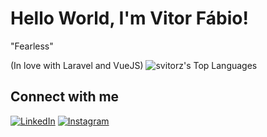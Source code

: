 # Hello World, I'm Vitor Fábio!

"Fearless"

(In love with Laravel and VueJS)
![svitorz's Top Languages](https://github-readme-stats.vercel.app/api/top-langs/?username=svitorz&theme=vue-dark&show_icons=true&hide_border=true&layout=compact)
## Connect with me

[![LinkedIn](https://img.shields.io/badge/LinkedIn-000?style=for-the-badge&logo=linkedin&logoColor=0A66C2)](https://www.linkedin.com/in/svitorz) 
[![Instagram](https://img.shields.io/badge/Instagram-000?style=for-the-badge&logo=instagram&logoColor=E4405F)](https://www.instagram.com/svitorz)

